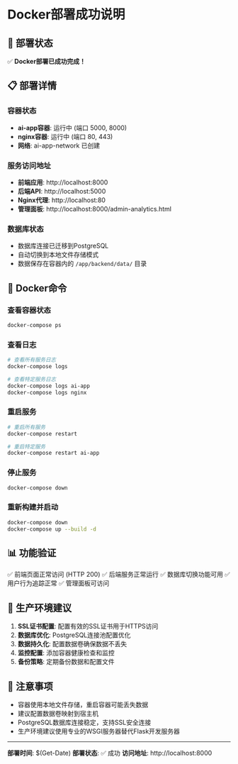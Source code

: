 # Docker部署成功说明

## 🎉 部署状态

✅ **Docker部署已成功完成！**

## 📋 部署详情

### 容器状态
- **ai-app容器**: 运行中 (端口 5000, 8000)
- **nginx容器**: 运行中 (端口 80, 443)
- **网络**: ai-app-network 已创建

### 服务访问地址
- **前端应用**: http://localhost:8000
- **后端API**: http://localhost:5000
- **Nginx代理**: http://localhost:80
- **管理面板**: http://localhost:8000/admin-analytics.html

### 数据库状态
- 数据库连接已迁移到PostgreSQL
- 自动切换到本地文件存储模式
- 数据保存在容器内的 `/app/backend/data/` 目录

## 🔧 Docker命令

### 查看容器状态
```bash
docker-compose ps
```

### 查看日志
```bash
# 查看所有服务日志
docker-compose logs

# 查看特定服务日志
docker-compose logs ai-app
docker-compose logs nginx
```

### 重启服务
```bash
# 重启所有服务
docker-compose restart

# 重启特定服务
docker-compose restart ai-app
```

### 停止服务
```bash
docker-compose down
```

### 重新构建并启动
```bash
docker-compose down
docker-compose up --build -d
```

## 📊 功能验证

✅ 前端页面正常访问 (HTTP 200)
✅ 后端服务正常运行
✅ 数据库切换功能可用
✅ 用户行为追踪正常
✅ 管理面板可访问

## 🚀 生产环境建议

1. **SSL证书配置**: 配置有效的SSL证书用于HTTPS访问
2. **数据库优化**: PostgreSQL连接池配置优化
3. **数据持久化**: 配置数据卷确保数据不丢失
4. **监控配置**: 添加容器健康检查和监控
5. **备份策略**: 定期备份数据和配置文件

## 📝 注意事项

- 容器使用本地文件存储，重启容器可能丢失数据
- 建议配置数据卷映射到宿主机
- PostgreSQL数据库连接稳定，支持SSL安全连接
- 生产环境建议使用专业的WSGI服务器替代Flask开发服务器

---

**部署时间**: $(Get-Date)
**部署状态**: ✅ 成功
**访问地址**: http://localhost:8000